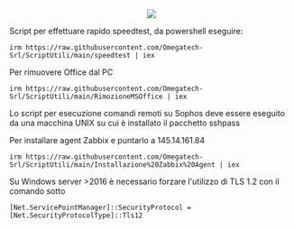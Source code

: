 <div align="center">
<img src="https://encrypted-tbn0.gstatic.com/images?q=tbn:ANd9GcT3HkrFkToxF0Hgrq_-LdbaUvDcHcNehHhQug&s" />
</div>

Script per effettuare rapido speedtest, da powershell eseguire:

```
irm https://raw.githubusercontent.com/Omegatech-Srl/ScriptUtili/main/speedtest | iex
```

Per rimuovere Office dal PC

```
irm https://raw.githubusercontent.com/Omegatech-Srl/ScriptUtili/main/RimozioneMSOffice | iex
```

Lo script per esecuzione comandi remoti su Sophos deve essere eseguito da una macchina UNIX su cui è installato il pacchetto sshpass

Per installare agent Zabbix e puntarlo a 145.14.161.84

```
irm https://raw.githubusercontent.com/Omegatech-Srl/ScriptUtili/main/Installazione%20Zabbix%20Agent | iex
```

Su Windows server >2016 è necessario forzare l'utilizzo di TLS 1.2 con il comando sotto
```
[Net.ServicePointManager]::SecurityProtocol = [Net.SecurityProtocolType]::Tls12
```
